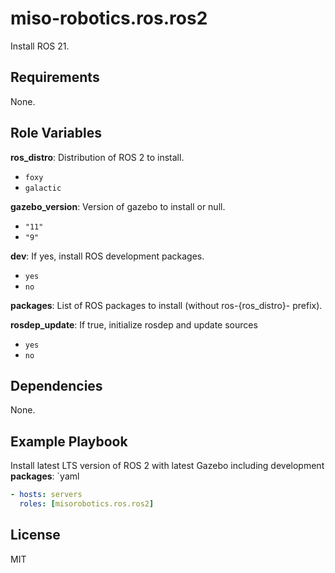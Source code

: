 # miso-robotics.ros.ros2

Install ROS 21.

## Requirements

None.

## Role Variables

**ros_distro**: Distribution of ROS 2 to install.

- `foxy`
- `galactic`

**gazebo_version**: Version of gazebo to install or null.

- `"11"`
- `"9"`

**dev**: If yes, install ROS development packages.

- `yes`
- `no`

**packages**: List of ROS packages to install (without ros-{ros_distro}- prefix).

**rosdep_update**: If true, initialize rosdep and update sources

- `yes`
- `no`

## Dependencies

None.

## Example Playbook

Install latest LTS version of ROS 2 with latest Gazebo including development **packages**: `yaml

```yaml
- hosts: servers
  roles: [misorobotics.ros.ros2]
```

## License

MIT
